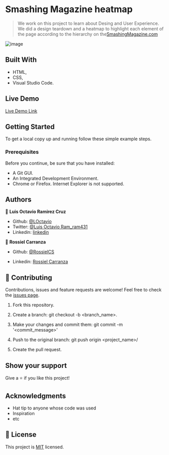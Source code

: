 # Smashing Magazine heatmap

> We work on this project to learn about Desing and User Experience.
We did a design teardown and a heatmap to highlight each element of the page according to the hierarchy on the[SmashingMagazine.com](https://www.smashingmagazine.com/)

![image](https://user-images.githubusercontent.com/60085697/76365963-6940d980-6307-11ea-9502-cd2f81eee00b.png)

## Built With

- HTML,
- CSS,
- Visual Studio Code.

## Live Demo

[Live Demo Link](https://rawcdn.githack.com/LOctavio/smashing-magazine/852a50f302a307f9fbcfc7381976460664688684/index.html)


## Getting Started

To get a local copy up and running follow these simple example steps.

### Prerequisites
Before you continue, be sure that you have installed:
* A Git GUI.
* An Integrated Development Environment.
* Chrome or Firefox. Internet Explorer is not supported. 

## Authors

👤 **Luis Octavio Ramirez Cruz**

* Github: [@LOctavio](https://github.com/LOctavio)
* Twitter: [@Luis Octavio Ram_ram431](https://twitter.com/Octavio_ram431)
* Linkedin: [linkedin](https://www.linkedin.com/in/luis-octavio-ramirez-cruz-714521178/)

👤 **Rossiel Carranza**

* Github: [@RossielCS](https://github.com/RossielCS)

* Linkedin: [Rossiel Carranza](https://www.linkedin.com/in/rossiel-carranza-1666b11a1/)

## 🤝 Contributing

Contributions, issues and feature requests are welcome!
Feel free to check the [issues page](issues/).

1. Fork this repository.

2. Create a branch: git checkout -b <branch_name>.

3. Make your changes and commit them: git commit -m '<commit_message>'

4. Push to the original branch: git push origin <project_name>/<location>

5. Create the pull request.



## Show your support

Give a ⭐️ if you like this project!

## Acknowledgments

- Hat tip to anyone whose code was used
- Inspiration
- etc

## 📝 License

This project is [MIT](lic.url) licensed.
